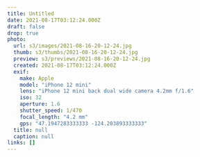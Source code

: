 ```yaml
---
title: Untitled
date: 2021-08-17T03:12:24.000Z
draft: false
drop: true
photo:
  url: s3/images/2021-08-16-20-12-24.jpg
  thumb: s3/thumbs/2021-08-16-20-12-24.jpg
  preview: s3/previews/2021-08-16-20-12-24.jpg
  created: 2021-08-17T03:12:24.000Z
  exif:
    make: Apple
    model: "iPhone 12 mini"
    lens: "iPhone 12 mini back dual wide camera 4.2mm f/1.6"
    iso: 32
    aperture: 1.6
    shutter_speed: 1/470
    focal_length: "4.2 mm"
    gps: "47.1947283333333 -124.203893333333"
  title: null
  caption: null
links: []
---
```

